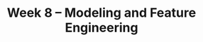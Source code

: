 ---
    title: Week 8 – Modeling and Feature Engineering
    weekNumber: 8
    days:
      - date: 2023-2-27
        events:
          "**LEC 19**{: .label .label-lecture } Modeling and Regression":
            "[Ch. 10.1](https://notes.dsc80.com/content/10/intro-modeling.html)"
                
          "**Lab 7**{: .label .label-lab } **Regular Expressions and Text Data (due 2/27)**":
      - date: 2023-3-1
        events:
          "**LEC 20**{: .label .label-lecture } Feature Engineering":
            "[Ch. 9.1](https://notes.dsc80.com/content/09/features.html)"
          "**DIS 8**{: .label .label-disc } Lab 7 Reflection (due 3/4)":
                
      - date: 2023-3-2
        events:
          "**PROJ 4**{: .label .label-proj } **Language Models 🗣 (Checkpoint due 3/2)**":
      - date: 2023-3-3
        events:
          "**LEC 21**{: .label .label-lecture } Modeling in `sklearn`":
            "[Ch. 9.2](https://notes.dsc80.com/content/09/data-pipelines.html)"
                
---